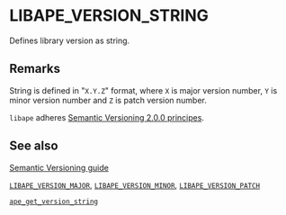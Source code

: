 # LIBAPE_VERSION_STRING

Defines library version as string.

## Remarks

String is defined in "`X.Y.Z`" format, where `X` is major version number, `Y` is minor version number and `Z` is patch version number.

`libape` adheres [Semantic Versioning 2.0.0 principes](http://semver.org/).

## See also

[Semantic Versioning guide](http://semver.org/)

[`LIBAPE_VERSION_MAJOR`](libape_version_major.md), [`LIBAPE_VERSION_MINOR`](libape_version_minor.md), [`LIBAPE_VERSION_PATCH`](libape_version_patch.md)

[`ape_get_version_string`](ape_get_version_string.md)
